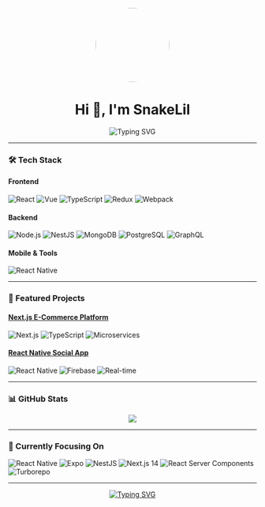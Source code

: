 <a href="https://github.com/SnakeLil">
  <p align="center">
    <img align="center" src="https://images.weserv.nl/?url=https://avatars.githubusercontent.com/u/143258708?v=4&h=300&w=300&fit=cover&mask=circle&maxage=7d" style="width: 150px;height: 150px;border-radius: 50%;"/>
  </p>
</a>

<h1 align="center">Hi 👋, I'm SnakeLil</h1>

<div align="center">
  <img src="https://readme-typing-svg.demolab.com?font=Fira+Code&pause=1000&color=54A2FF&center=true&width=435&lines=React+%E2%9D%A4%EF%B8%8F+Vue+Developer;Next.js+%7C+React+Native+Specialist;Node.js+Developer" alt="Typing SVG" />
</div>

---

### 🛠️ Tech Stack

#### Frontend
![React](https://img.shields.io/badge/-React-61DAFB?logo=react&logoColor=white)
![Vue](https://img.shields.io/badge/-Vue-4FC08D?logo=vuedotjs&logoColor=white)
![TypeScript](https://img.shields.io/badge/-TypeScript-3178C6?logo=typescript&logoColor=white)
![Redux](https://img.shields.io/badge/-Redux-764ABC?logo=redux&logoColor=white)
![Webpack](https://img.shields.io/badge/-Webpack-8DD6F9?logo=webpack&logoColor=black)

#### Backend
![Node.js](https://img.shields.io/badge/-Node.js-339933?logo=nodedotjs&logoColor=white)
![NestJS](https://img.shields.io/badge/-NestJS-E0234E?logo=nestjs&logoColor=white)
![MongoDB](https://img.shields.io/badge/-MongoDB-47A248?logo=mongodb&logoColor=white)
![PostgreSQL](https://img.shields.io/badge/-PostgreSQL-4169E1?logo=postgresql&logoColor=white)
![GraphQL](https://img.shields.io/badge/-GraphQL-E10098?logo=graphql&logoColor=white)

#### Mobile & Tools
![React Native](https://img.shields.io/badge/-React_Native-61DAFB?logo=react&logoColor=white)

---

### 🚀 Featured Projects

#### [Next.js E-Commerce Platform](https://github.com/SnakeLil)
![Next.js](https://img.shields.io/badge/Next.js-000000?logo=nextdotjs&logoColor=white)
![TypeScript](https://img.shields.io/badge/TypeScript-3178C6?logo=typescript&logoColor=white)
![Microservices](https://img.shields.io/badge/-Microservices-FF6B6B)

#### [React Native Social App](https://github.com/SnakeLil)
![React Native](https://img.shields.io/badge/React_Native-61DAFB?logo=react&logoColor=white)
![Firebase](https://img.shields.io/badge/Firebase-FFCA28?logo=firebase&logoColor=black)
![Real-time](https://img.shields.io/badge/-Real--time-00C7B7)

---

### 📊 GitHub Stats

<div align="center">
  <img src="https://github-readme-stats.vercel.app/api/top-langs/?username=SnakeLil&layout=compact&theme=radical" />
</div>

---

### 🎯 Currently Focusing On

![React Native](https://img.shields.io/badge/React_Native-61DAFB?logo=react&logoColor=white)
![Expo](https://img.shields.io/badge/Expo-000020?logo=expo&logoColor=white)
![NestJS](https://img.shields.io/badge/NestJS-E0234E?logo=nestjs&logoColor=white)
![Next.js 14](https://img.shields.io/badge/Next.js_14-000000?logo=nextdotjs&logoColor=white)
![React Server Components](https://img.shields.io/badge/RSC-61DAFB?logo=react&logoColor=white)
![Turborepo](https://img.shields.io/badge/Turborepo-EF4444?logo=turborepo&logoColor=white)


---

<div align="center">
  <a href="https://git.io/typing-svg">
    <img src="https://readme-typing-svg.demolab.com?font=Fira+Code&size=14&pause=1000&color=54A2FF&center=true&width=435&lines=Let's+build+something+amazing+together!" alt="Typing SVG" />
  </a>
</div>
